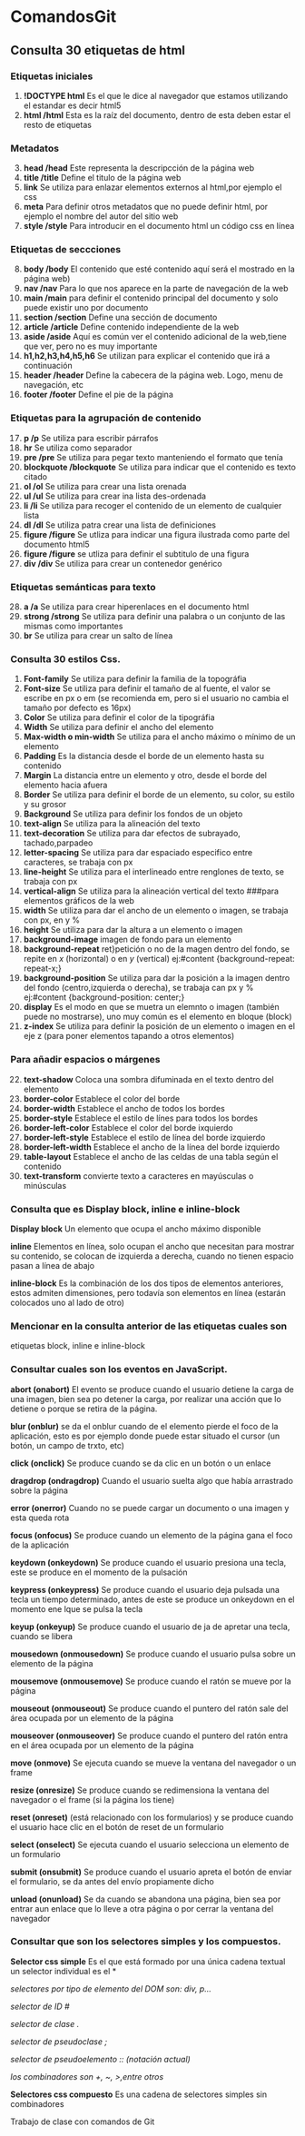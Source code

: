 # ComandosGit
## Consulta 30 etiquetas de html
### Etiquetas iniciales
1. **!DOCTYPE html** Es el que le dice al navegador que estamos utilizando el estandar es decir html5
2. **html /html** Esta es la raíz del documento, dentro de esta deben estar el resto de etiquetas
### Metadatos
3. **head /head** Este representa la descripcción de la página web
4. **title /title** Define el titulo de la página web
5. **link** Se utiliza para enlazar elementos externos al html,por ejemplo el css
6. **meta** Para definir otros metadatos que no puede definir html, por ejemplo el nombre del autor del sitio web
7. **style /style** Para introducir en el documento html un código css en línea
### Etiquetas de seccciones
8. **body /body** El contenido que esté contenido aquí será el mostrado en la página web)
9. **nav /nav** Para lo que nos aparece en la parte de navegación de la web
10. **main /main** para definir el contenido principal del documento y solo puede existir uno por documento
11. **section /section** Define una sección de documento
12. **article /article** Define contenido independiente de la web
13. **aside /aside** Aquí es común ver el contenido adicional de la web,tiene que ver, pero no es muy importante
14. **h1,h2,h3,h4,h5,h6** Se utilizan para explicar el contenido que irá a continuación
15. **header /header** Define la cabecera de la página web. Logo, menu de navegación, etc
16. **footer /footer** Define el pie de la página
### Etiquetas para la agrupación de contenido
17. **p /p** Se utiliza para escribir párrafos
18. **hr** Se utiliza como separador
19. **pre /pre** Se utiliza para pegar texto manteniendo el formato que tenía
20. **blockquote /blockquote** Se utiliza para indicar que el contenido es texto citado
21. **ol /ol** Se utiliza para crear una lista orenada
22. **ul /ul** Se utiliza para crear ina lista des-ordenada
23. **li /li** Se utiliza para recoger el contenido de un elemento de cualquier lista
24. **dl /dl** Se utiliza patra crear una lista de definiciones
25. **figure /figure** Se utliza para indicar una figura ilustrada como parte del documento html5
26. **figure /figure** se utliza para definir el subtitulo de una figura
27. **div /div** Se utiliza para crear un contenedor genérico
### Etiquetas semánticas para texto
28. **a /a** Se utiliza para crear hiperenlaces en el documento html
29. **strong /strong** Se utiliza para definir una palabra o un conjunto de las mismas como importantes
30. **br** Se utiliza para crear un salto de línea 

### Consulta 30 estilos Css.
1. **Font-family** Se utiliza para definir la familia de la topográfia 
2. **Font-size** Se utiliza para definir el tamaño de al fuente, el valor se escribe en px o em (se recomienda em, pero si el usuario no cambia el tamaño por defecto es 16px)
3. **Color** Se utiliza para definir el color de la tipográfia
4. **Width** Se utiliza para definir el ancho del elemento
5. **Max-width o min-width** Se utiliza para el ancho máximo o mínimo de un elemento
6. **Padding** Es la distancia desde el borde de un elemento hasta su contenido
7. **Margin** La distancia entre un elemento y otro, desde el borde del elemento hacia afuera
8. **Border** Se utiliza para definir el borde de un elemento, su color, su estilo y su grosor
9. **Background** Se utiliza para definir los fondos de un objeto
10. **text-align** Se utiliza para la alineación del texto
11. **text-decoration** Se utiliza para dar efectos de subrayado, tachado,parpadeo
12. **letter-spacing** Se utiliza para dar espaciado especifico entre caracteres, se trabaja con px
13. **line-height** Se utiliza para el interlineado entre renglones de texto, se trabaja con px  
14. **vertical-align** Se utiliza para la alineación vertical del texto
###para elementos gráficos de la web
15. **width** Se utiliza para dar el ancho de un elemento o imagen, se trabaja con px, en y %
16. **height** Se utiliza para dar la altura a un elemento o imagen
17. **background-image** imagen de fondo para un elemento
18. **background-repeat** ret}petición o no de la magen dentro del fondo, se repite en *x* (horizontal) o en *y* (vertical)
ej:#content {background-repeat: repeat-x;}
19. **background-position** Se utiliza para dar la posición a la imagen dentro del fondo (centro,izquierda o derecha), se trabaja can px y %
ej:#content {background-position: center;}
20. **display** Es el modo en que se muetra un elemnto o imagen (también puede no mostrarse), uno muy común es el elemento en bloque (block)
21. **z-index** Se utiliza para definir la posición de un elemento o imagen en el eje z (para poner elementos tapando a otros elementos) 
### Para añadir espacios o márgenes
22. **text-shadow** Coloca una sombra difuminada en el texto dentro del elemento
23. **border-color** Establece el color del borde
24. **border-width** Establece el ancho de todos los bordes
25. **border-style** Establece el estilo de línes para todos los bordes
26. **border-left-color** Establece el color del borde ixquierdo
27. **border-left-style** Establece el estilo de línea del borde izquierdo
28. **border-left-width** Establece el ancho de la línea del borde izquierdo
29. **table-layout** Establece el ancho de las celdas de una tabla según el contenido
30. **text-transform** convierte texto a caracteres en mayúsculas o minúsculas

### Consulta que es Display block, inline e inline-block

**Display block** Un elemento que ocupa el ancho máximo disponible

**inline** Elementos en línea, solo ocupan el ancho que necesitan para mostrar su contenido, se colocan de izquierda a derecha, cuando no tienen espacio pasan a línea de abajo

**inline-block** Es la combinación de los dos tipos de elementos anteriores, estos admiten dimensiones, pero todavía son elementos en línea (estarán colocados uno al lado de otro)

### Mencionar en la consulta anterior de las etiquetas cuales son
etiquetas block, inline e inline-block

### Consultar cuales son los eventos en JavaScript.
**abort (onabort)** El evento se produce cuando el usuario detiene la carga de una imagen, bien sea po detener la carga, por realizar una acción que lo detiene o porque se retira de la página.

**blur (onblur)** se da el onblur cuando de el elemento pierde el foco de la aplicación, esto es por ejemplo donde puede estar situado el cursor (un botón, un campo de trxto, etc)

**click (onclick)** Se produce cuando se da clic en un botón o un enlace

**dragdrop (ondragdrop)** Cuando el usuario suelta algo que había arrastrado sobre la página

**error (onerror)** Cuando no se puede cargar un documento o una imagen y esta queda rota

**focus (onfocus)** Se produce cuando un elemento de la página gana el foco de la aplicación

**keydown (onkeydown)** Se produce cuando el usuario presiona una tecla, este se produce en el momento de la pulsación

**keypress (onkeypress)** Se produce cuando el usuario deja pulsada una tecla un tiempo determinado, antes de este se produce un onkeydown en el momento ene lque se pulsa la tecla

**keyup (onkeyup)** Se produce cuando el usuario de ja de apretar una tecla, cuando se libera

**mousedown (onmousedown)** Se produce cuando el usuario pulsa sobre un elemento de la página

**mousemove (onmousemove)** Se produce cuando el ratón se mueve por la página

**mouseout (onmouseout)** Se produce cuando el puntero del ratón sale del área ocupada por un elemento de la página 

**mouseover (onmouseover)**  Se produce cuando el puntero del ratón entra en el área ocupada por un elemento de la página

**move (onmove)** Se ejecuta cuando se mueve la ventana del navegador o un frame

**resize (onresize)** Se produce cuando se redimensiona la ventana del navegador o el frame (si la página los tiene)

**reset (onreset)** (está relacionado con los formularios) y se produce cuando el usuario hace clic en el botón de reset de un formulario

**select (onselect)** Se ejecuta cuando el usuario selecciona un elemento de un formulario

**submit (onsubmit)** Se produce cuando el usuario apreta el botón de enviar el formulario, se da antes del envío propiamente dicho

**unload (onunload)** Se da cuando se abandona una página, bien sea por entrar aun enlace que lo lleve a otra página o por cerrar la ventana del navegador 

 ### Consultar que son los selectores simples y los compuestos.

**Selector css simple** Es el que está formado por una única cadena textual un selector individual es el *

_selectores por tipo de elemento del DOM son: div, p..._

_selector de ID #_

_selector de clase ._

_selector de pseudoclase ;_

_selector de pseudoelemento :: (notación actual)_

_los combinadores son +, ~, >,entre otros_

**Selectores css compuesto**
Es una cadena de selectores simples sin combinadores 






Trabajo de clase con comandos de Git
